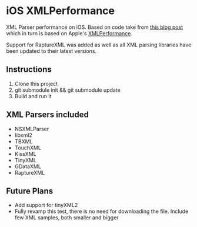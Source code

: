 iOS XMLPerformance
=================

XML Parser performance on iOS. Based on code take from [this blog post](http://www.raywenderlich.com/553/how-to-chose-the-best-xml-parser-for-your-iphone-project)
which in turn is based on Apple's [XMLPerformance](http://developer.apple.com/library/ios/#samplecode/XMLPerformance/Introduction/Intro.html#//apple_ref/doc/uid/DTS40008094-Intro-DontLinkElementID_2).

Support for RaptureXML was added as well as all XML parsing libraries have been updated to their latest versions.

## **Instructions**
1. Clone this project
2. git submodule init && git submodule update
3. Build and run it

## XML Parsers included
- NSXMLParser
- libxml2
- TBXML
- TouchXML
- KissXML
- TinyXML
- GDataXML
- RaptureXML

## Future Plans
- Add support for tinyXML2
- Fully revamp this test, there is no need for downloading the file. Include few XML samples, both smaller and bigger
